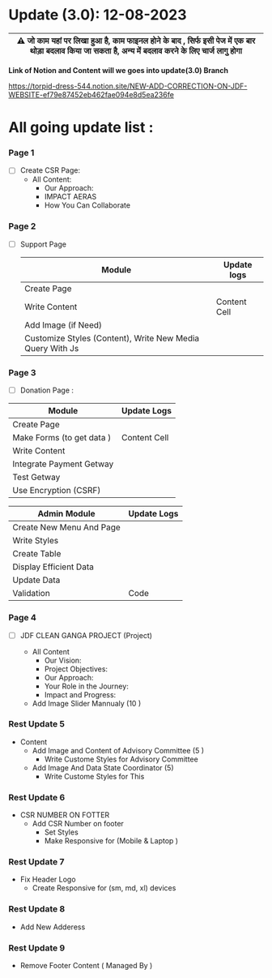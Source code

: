 # Update (3.0): 12-08-2023
 | :warning: जो काम यहां पर लिखा हुआ है, काम फाइनल होने के बाद , सिर्फ इसी पेज में एक बार थोड़ा बदलाव किया जा सकता है, अन्य में बदलाव करने के लिए चार्ज लागु होगा |
| --- |


**Link of Notion and Content will we goes into update(3.0) Branch**

https://torpid-dress-544.notion.site/NEW-ADD-CORRECTION-ON-JDF-WEBSITE-ef79e87452eb462fae094e8d5ea236fe

# All going update list :
 ### Page 1
 - [ ] Create CSR Page:
   * All Content:
       * Our Approach:
       * IMPACT AERAS
       * How You Can Collaborate


### Page 2
 - [ ] Support Page
       
    Module   | Update logs
   ------------- | -------------
   Create Page   | 
   Write Content | Content Cell
   Add Image (if Need) |
   Customize Styles (Content), Write New Media Query With Js |


### Page 3  
 - [ ] Donation Page :

Module  | Update Logs
------------- | -------------
Create Page    | 
 Make Forms (to get data )  | Content Cell
 Write Content |  
 Integrate Payment Getway | 
 Test Getway | 
 Use Encryption (CSRF) |  
 
 Admin Module| Update Logs
 ------------ | ----------
 Create New Menu And Page | 
 Write Styles | 
 Create Table | 
 Display Efficient Data | 
 Update Data | 
 Validation | Code 
 

### Page 4
 - [ ] JDF CLEAN GANGA PROJECT (Project)

   * All Content
     * Our Vision:
     * Project Objectives:
     * Our Approach:
     * Your Role in the Journey:
     * Impact and Progress:
   * Add Image Slider Mannualy (10 )

       
### Rest Update 5
   * Content
       * Add Image and Content of Advisory Committee (5 )
          * Write Custome Styles for Advisory Committee
        * Add Image And Data State Coordinator (5)
           * Write Custome Styles for This

### Rest Update 6
 * CSR NUMBER ON FOTTER
    * Add CSR Number on footer
       * Set Styles
       * Make Responsive for (Mobile & Laptop )

### Rest Update 7 
 * Fix Header Logo
   * Create Responsive for (sm, md, xl) devices

### Rest Update 8 
 * Add New Adderess

### Rest Update 9 
   * Remove Footer Content ( Managed By )
   
